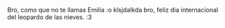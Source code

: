 Bro, como que no te llamas Emilia :o
klsjdalkda
bro, feliz dia internacional del leopardo de las nieves.
:3

